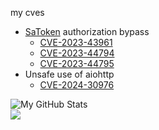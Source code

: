 my cves
- [SaToken](https://github.com/dromara/Sa-Token) authorization bypass
  - [CVE-2023-43961](https://github.com/dromara/Sa-Token/issues/511)
  - [CVE-2023-44794](https://github.com/dromara/Sa-Token/issues/515)
  - [CVE-2023-44795](https://github.com/dromara/Sa-Token/issues/519)
- Unsafe use of aiohttp
  - [CVE-2024-30976](https://github.com/ligh7s/smoked-salmon/issues/43)

![My GitHub Stats](https://github-readme-stats.vercel.app/api?username=x-j-j&show_icons=true&theme=merko)   
![](https://komarev.com/ghpvc/?username=x-j-j&label=Visitors&color=116262)
